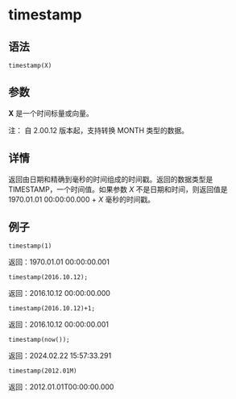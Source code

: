 # timestamp

## 语法

`timestamp(X)`

## 参数

**X** 是一个时间标量或向量。

注： 自 2.00.12 版本起，支持转换 MONTH 类型的数据。

## 详情

返回由日期和精确到毫秒的时间组成的时间戳。返回的数据类型是 TIMESTAMP，一个时间值。如果参数 *X*
不是日期和时间，则返回值是 1970.01.01 00:00:00.000 + *X* 毫秒的时间戳。

## 例子

```
timestamp(1)
```

返回：1970.01.01 00:00:00.001

```
timestamp(2016.10.12);
```

返回：2016.10.12 00:00:00.000

```
timestamp(2016.10.12)+1;
```

返回：2016.10.12 00:00:00.001

```
timestamp(now());
```

返回：2024.02.22 15:57:33.291

```
timestamp(2012.01M)
```

返回：2012.01.01T00:00:00.000

